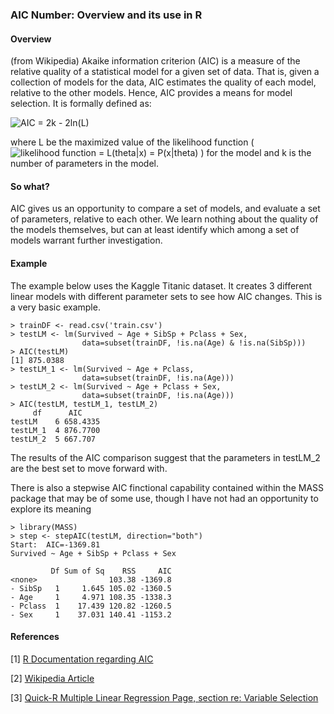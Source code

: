 ### AIC Number: Overview and its use in R

#### Overview

(from Wikipedia) Akaike information criterion (AIC) is a measure of the relative quality of a statistical model for a given set of data. That is, given a collection of models for the data, AIC estimates the quality of each model, relative to the other models. Hence, AIC provides a means for model selection. It is formally defined as:

![AIC = 2k - 2ln(L)](http://upload.wikimedia.org/math/7/5/a/75a00ba4d67592a77bb87db1c723ddfe.png)

where L be the maximized value of the likelihood function ( ![likelihood function = L(theta|x) = P(x|theta)](http://upload.wikimedia.org/math/5/e/3/5e3baf3649cc06f012be6cc5bfa7e86d.png) ) for the model and k is the number of parameters in the model.

#### So what?

AIC gives us an opportunity to compare a set of models, and evaluate a set of parameters, relative to each other. We learn nothing about the quality of the models themselves, but can at least identify which among a set of models warrant further investigation.

#### Example

The example below uses the Kaggle Titanic dataset. It creates 3 different linear models with different parameter sets to see how AIC changes. This is a very basic example.

	> trainDF <- read.csv('train.csv')
	> testLM <- lm(Survived ~ Age + SibSp + Pclass + Sex, 
					data=subset(trainDF, !is.na(Age) & !is.na(SibSp)))
	> AIC(testLM)
	[1] 875.0388
	> testLM_1 <- lm(Survived ~ Age + Pclass, 
					data=subset(trainDF, !is.na(Age)))
	> testLM_2 <- lm(Survived ~ Age + Pclass + Sex, 
					data=subset(trainDF, !is.na(Age)))
	> AIC(testLM, testLM_1, testLM_2)
         df      AIC
	testLM    6 658.4335
	testLM_1  4 876.7700
	testLM_2  5 667.707

The results of the AIC comparison suggest that the parameters in testLM_2 are the best set to move forward with.

There is also a stepwise AIC finctional capability contained within the MASS package that may be of some use, though I have not had an opportunity to explore its meaning

	> library(MASS)
	> step <- stepAIC(testLM, direction="both")
	Start:  AIC=-1369.81
	Survived ~ Age + SibSp + Pclass + Sex
	
	         Df Sum of Sq    RSS     AIC
	<none>                103.38 -1369.8
	- SibSp   1     1.645 105.02 -1360.5
	- Age     1     4.971 108.35 -1338.3
	- Pclass  1    17.439 120.82 -1260.5
	- Sex     1    37.031 140.41 -1153.2

#### References
[1] [R Documentation regarding AIC](https://stat.ethz.ch/R-manual/R-patched/library/stats/html/AIC.html)

[2] [Wikipedia Article](http://en.wikipedia.org/wiki/Akaike_information_criterion)

[3] [Quick-R Multiple Linear Regression Page, section re: Variable Selection](http://www.statmethods.net/stats/regression.html)
